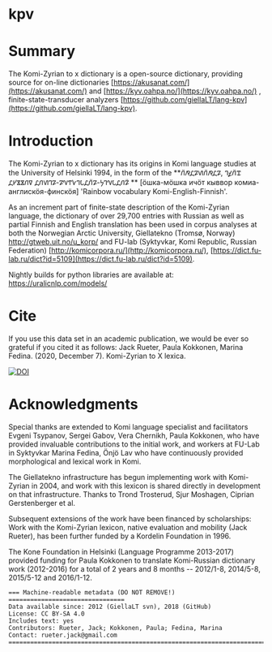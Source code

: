 # kpv
# Summary

The Komi-Zyrian to x dictionary is a open-source dictionary, providing source for on-line dictionaries [https://akusanat.com/](https://akusanat.com/) and [https://kyv.oahpa.no/](https://kyv.oahpa.no/) , finite-state-transducer analyzers [https://github.com/giellaLT/lang-kpv](https://github.com/giellaLT/lang-kpv).

# Introduction
The Komi-Zyrian to x dictionary has its origins in Komi language studies at the University of Helsinki 1994, in the form of the **𐍩̈𐍥𐍚𐍐𐍜𐍩̈𐍥𐍚𐍐, 𐍙𐍤𐍩̈𐍢 𐍚𐍔𐍮𐍮𐍩𐍠 𐍚𐍩𐍜𐍙𐍐-𐍐𐍝𐍒𐍛𐍙𐍡𐍚𐍩̈𐍐-𐍟𐍙𐍝𐍡𐍚𐍩𐍐̈ ** [ӧшка-мӧшка ичӧт кыввор комиа-англискӧя-финскӧя] 'Rainbow vocabulary Komi-English-Finnish'.

As an increment part of finite-state description of the Komi-Zyrian language, the dictionary of over 29,700 entries with Russian as well as partial Finnish and English translation has been used in corpus analyses at both the Norwegian Arctic University, Giellatekno (Tromsø, Norway) http://gtweb.uit.no/u_korp/ and FU-lab (Syktyvkar, Komi Republic, Russian Federation) [http://komicorpora.ru/](http://komicorpora.ru/), [https://dict.fu-lab.ru/dict?id=5109](https://dict.fu-lab.ru/dict?id=5109).

Nightly builds for python libraries are available at: https://uralicnlp.com/models/

# Cite

If you use this data set in an academic publication, we would be ever so grateful if you cited it as follows:
Jack Rueter, Paula Kokkonen, Marina Fedina. (2020, December 7). Komi-Zyrian to X lexica.

[![DOI](https://zenodo.org/badge/DOI/10.5281/zenodo.4309762.svg)](https://doi.org/10.5281/zenodo.4309762)


# Acknowledgments

Special thanks are extended to Komi language specialist and facilitators Evgeni Tsypanov, Sergei Gabov, Vera Chernikh, Paula Kokkonen, who have provided invaluable contributions to the initial work, and workers at FU-Lab in Syktyvkar Marina Fedina, Önjö Lav who have continuously provided morphological and lexical work in Komi.

The Giellatekno infrastructure has begun implementing work with Komi-Zyrian in 2004, and work with this lexicon is shared directly in development on that infrastructure. Thanks to Trond Trosterud, Sjur Moshagen, Ciprian Gerstenberger et al.

Subsequent extensions of the work have been financed by scholarships:
Work with the Komi-Zyrian lexicon, native evaluation and mobility (Jack Rueter), has been further funded by a Kordelin Foundation in 1996.

The Kone Foundation in Helsinki (Language Programme 2013-2017) provided funding for Paula Kokkonen to translate Komi-Russian dictionary work (2012-2016) for a total of 2 years and 8 months -- 2012/1-8, 2014/5-8, 2015/5-12 and 2016/1-12.


```
=== Machine-readable metadata (DO NOT REMOVE!) ================================
Data available since: 2012 (GiellaLT svn), 2018 (GitHub)
License: CC BY-SA 4.0
Includes text: yes
Contributors: Rueter, Jack; Kokkonen, Paula; Fedina, Marina
Contact: rueter.jack@gmail.com
===============================================================================
```
